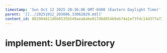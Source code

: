 ```yaml
---
timestamp: 'Sun Oct 12 2025 20:36:06 GMT-0400 (Eastern Daylight Time)'
parent: '[[../20251012_203606.33062829.md]]'
content_id: 802904811d6b8535b549aea8abe017d8d854b9eb74a2ef3fdc14d377a728fdcc
---
```


# implement: UserDirectory
